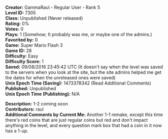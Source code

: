 **Creator:** GammaRaul - Regular User - Rank 5 <br>
**Level ID:** 7305 <br>
**Class:** Unpublished (Never released) <br>
**Rating:** 0% <br>
**Votes:** 0 <br>
**Plays:** 1 (Somehow; It probably was me, or maybe one of the admins.) <br>
**Favorited by:** 0 <br>
**Game:** Super Mario Flash 3 <br>
**Game ID:** 28 <br>
**Difficulty:** Easy <br>
**Difficulty Score:** 1 <br>
**Saved:** 09/08/2016 23:45:42 UTC (It doesn't say when the level was saved to the servers when you look at the site, but the site admins helped me get the dates for when the unreleased ones were saved) <br>
**Unix Epoch Time (Saving):** 1473378342 (Read Additional Comments) <br>
**Published:** Unpublished <br>
**Unix Epoch Time (Publishing):** N/A

**Description:** 1-2 coming soon <br>
**Contributors:** raul <br>
**Additional Comments by Current Me:** Another 1-1 remake, except this time there's red coins that are just regular coins but red and don't impact anything in the level, and every question mark box that had a coin in it now has a 1-up.
